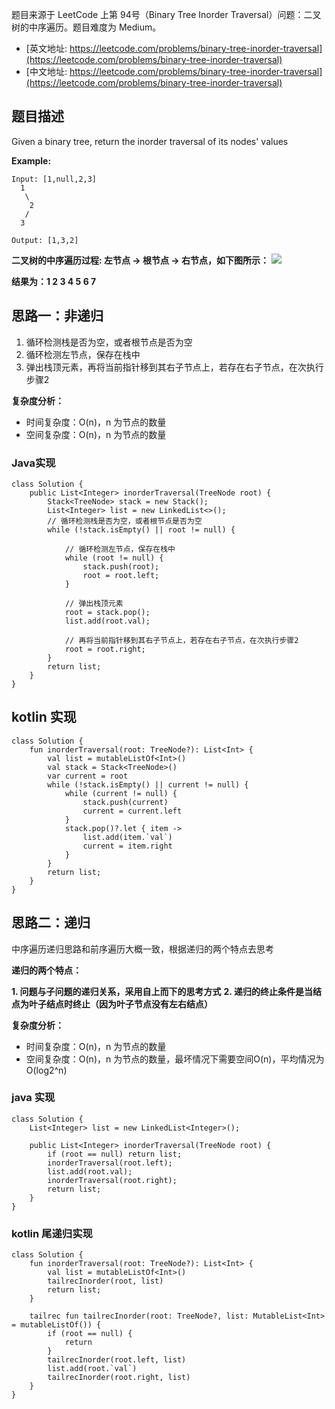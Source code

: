 题目来源于 LeetCode 上第 94号（Binary Tree Inorder Traversal）问题：二叉树的中序遍历。题目难度为 Medium。

* [英文地址: https://leetcode.com/problems/binary-tree-inorder-traversal](https://leetcode.com/problems/binary-tree-inorder-traversal)
* [中文地址: https://leetcode.com/problems/binary-tree-inorder-traversal](https://leetcode.com/problems/binary-tree-inorder-traversal)

## 题目描述
 
Given a binary tree, return the inorder traversal of its nodes' values
 
**Example:**
  
 ```
 Input: [1,null,2,3]
   1
    \
     2
    /
   3

Output: [1,3,2]
 ```

 **二叉树的中序遍历过程: 左节点 -> 根节点 -> 右节点，如下图所示：**
 ![](http://cdn.51git.cn/2020-04-18-二叉树.png)

**结果为：1 2 3 4 5 6 7**

## 思路一：非递归
 
1. 循环检测栈是否为空，或者根节点是否为空
2. 循环检测左节点，保存在栈中
3. 弹出栈顶元素，再将当前指针移到其右子节点上，若存在右子节点，在次执行步骤2

**复杂度分析：**

* 时间复杂度：O(n)，n 为节点的数量
* 空间复杂度：O(n)，n 为节点的数量

### Java实现

```
class Solution {
    public List<Integer> inorderTraversal(TreeNode root) {
        Stack<TreeNode> stack = new Stack();
        List<Integer> list = new LinkedList<>();
        // 循环检测栈是否为空，或者根节点是否为空
        while (!stack.isEmpty() || root != null) {

            // 循环检测左节点，保存在栈中
            while (root != null) {
                stack.push(root);
                root = root.left;
            }

            // 弹出栈顶元素
            root = stack.pop();
            list.add(root.val);

            // 再将当前指针移到其右子节点上，若存在右子节点，在次执行步骤2
            root = root.right;
        }
        return list;
    }
}
```

## kotlin 实现

```
class Solution {
    fun inorderTraversal(root: TreeNode?): List<Int> {
        val list = mutableListOf<Int>()
        val stack = Stack<TreeNode>()
        var current = root
        while (!stack.isEmpty() || current != null) {
            while (current != null) {
                stack.push(current)
                current = current.left
            }
            stack.pop()?.let { item ->
                list.add(item.`val`)
                current = item.right
            }
        }
        return list;
    }
}
```

## 思路二：递归

中序遍历递归思路和前序遍历大概一致，根据递归的两个特点去思考

**递归的两个特点：**

**1. 问题与子问题的递归关系，采用自上而下的思考方式**
**2. 递归的终止条件是当结点为叶子结点时终止（因为叶子节点没有左右结点）**

**复杂度分析：**

* 时间复杂度：O(n)，n 为节点的数量
* 空间复杂度：O(n)，n 为节点的数量，最坏情况下需要空间O(n)，平均情况为O(log2^n)

### java 实现

```
class Solution {
    List<Integer> list = new LinkedList<Integer>();

    public List<Integer> inorderTraversal(TreeNode root) {
        if (root == null) return list;
        inorderTraversal(root.left);
        list.add(root.val);
        inorderTraversal(root.right);
        return list;
    }
}
```

### kotlin 尾递归实现

```
class Solution {
    fun inorderTraversal(root: TreeNode?): List<Int> {
        val list = mutableListOf<Int>()
        tailrecInorder(root, list)
        return list;
    }

    tailrec fun tailrecInorder(root: TreeNode?, list: MutableList<Int> = mutableListOf()) {
        if (root == null) {
            return
        }
        tailrecInorder(root.left, list)
        list.add(root.`val`)
        tailrecInorder(root.right, list)
    }
}
```


